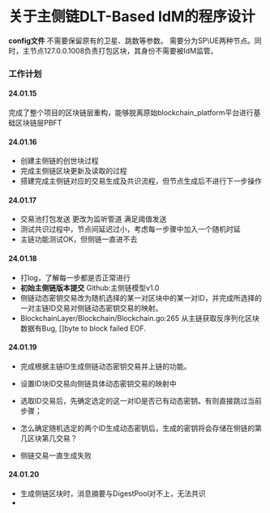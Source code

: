 # 关于主侧链DLT-Based IdM的程序设计

**config文件** 不需要保留原有的卫星、跳数等参数。 需要分为SP\UE两种节点。同时，主节点127.0.0.1008负责打包区块，其身份不需要被IdM监管。

### 工作计划

#### 24.01.15

完成了整个项目的区块链层重构，能够脱离原始blockchain_platform平台进行基础区块链层PBFT

#### 24.01.16

- 创建主侧链的创世块过程 
- 完成主侧链区块更新及读取的过程
- 搭建完成主侧链对应的交易生成及共识流程，但节点生成后不进行下一步操作

#### 24.01.17

- 交易池打包发送 更改为监听管道 满足阈值发送
- 测试共识过程中，节点间延迟过小，考虑每一步骤中加入一个随机时延
- 主链功能测试OK，但侧链一直进不去

#### 24.01.18

- 打log，了解每一步都是否正常进行
- **初始主侧链版本提交** Github:主侧链模型v1.0
- 侧链动态密钥交易改为随机选择的某一对区块中的某一对ID，并完成所选择的一对主链ID交易对侧链动态密钥交易的映射。
- BlockchainLayer/Blockchain/Blockchain.go:265 从主链获取反序列化区块数据有Bug, []byte to block failed EOF.

#### 24.01.19

- 完成根据主链ID生成侧链动态密钥交易并上链的功能。
- 设置ID块ID交易向侧链具体动态密钥交易的映射中
- 选取ID交易后，先确定选定的这一对ID是否已有动态密钥。有则直接跳过当前步骤；
- 怎么确定随机选定的两个ID生成动态密钥后，生成的密钥将会存储在侧链的第几区块第几交易？

- 侧链交易一直生成失败

#### 24.01.20

- 生成侧链区块时，消息摘要与DigestPool对不上，无法共识
- 